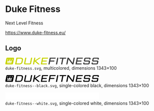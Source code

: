 # Duke Fitness

Next Level Fitness

https://www.duke-fitness.eu/


## Logo

<img src="duke-fitness.svg" alt="Original logo" width="300"/><br/>
`duke-fitness.svg`,
multicolored,
dimensions 1343×100

<img src="duke-fitness--black.svg" alt="Logo in black" width="300"/><br/>
`duke-fitness--black.svg`,
single-colored black,
dimensions 1343×100

<img src="duke-fitness--white.svg" alt="Logo in white" width="300"/><br/>
`duke-fitness--white.svg`,
single-colored white,
dimensions 1343×100
